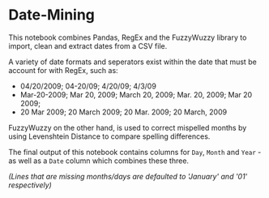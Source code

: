 # Date-Mining

This notebook combines Pandas, RegEx and the FuzzyWuzzy library to import, clean and extract dates from a CSV file. 

A variety of date formats and seperators exist within the date that must be account for with RegEx, such as:
- 04/20/2009; 04-20/09; 4/20/09; 4/3/09
- Mar-20-2009; Mar 20, 2009; March 20, 2009; Mar. 20, 2009; Mar 20 2009;
- 20 Mar 2009; 20 March 2009; 20 Mar. 2009; 20 March, 2009

FuzzyWuzzy on the other hand, is used to correct mispelled months by using Levenshtein Distance to compare spelling differences.

The final output of this notebook contains columns for `Day`, `Month` and `Year` - as well as a `Date` column which combines these three.

_(Lines that are missing months/days are defaulted to 'January' and '01' respectively)_

